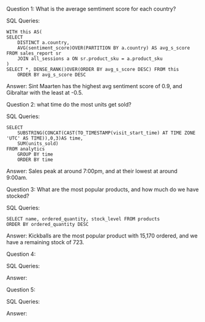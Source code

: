 Question 1: What is the average semtiment score for each country?

SQL Queries:

	WITH this AS(
	SELECT 
		DISTINCT a.country, 
		AVG(sentiment_score)OVER(PARTITION BY a.country) AS avg_s_score
	FROM sales_report sr
		JOIN all_sessions a ON sr.product_sku = a.product_sku
	)
	SELECT *, DENSE_RANK()OVER(ORDER BY avg_s_score DESC) FROM this
		ORDER BY avg_s_score DESC

Answer: Sint Maarten has the highest avg sentiment score of 0.9, and Gibraltar with the least at -0.5.



Question 2: what time do the most units get sold?

SQL Queries:

	SELECT 
		SUBSTRING(CONCAT(CAST(TO_TIMESTAMP(visit_start_time) AT TIME ZONE 'UTC' AS TIME)),0,3)AS time,
		SUM(units_sold) 
	FROM analytics
		GROUP BY time
		ORDER BY time

Answer: Sales peak at around 7:00pm, and at their lowest at around 9:00am.



Question 3: What are the most popular products, and how much do we have stocked?

SQL Queries:

	SELECT name, ordered_quantity, stock_level FROM products
	ORDER BY ordered_quantity DESC

Answer: Kickballs are the most popular product with 15,170 ordered, and we have a remaining stock of 723.



Question 4: 

SQL Queries:

Answer:



Question 5: 

SQL Queries:

Answer:

